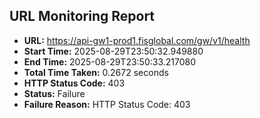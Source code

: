## URL Monitoring Report

- **URL:** https://api-gw1-prod1.fisglobal.com/gw/v1/health
- **Start Time:** 2025-08-29T23:50:32.949880
- **End Time:** 2025-08-29T23:50:33.217080
- **Total Time Taken:** 0.2672 seconds
- **HTTP Status Code:** 403
- **Status:** Failure
- **Failure Reason:** HTTP Status Code: 403

